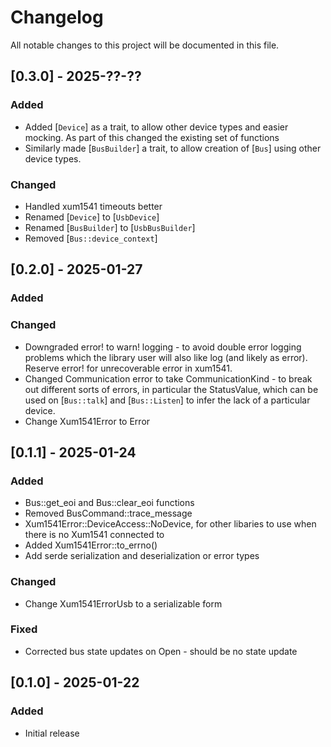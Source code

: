 # Changelog
All notable changes to this project will be documented in this file.

## [0.3.0] - 2025-??-??
### Added
- Added [`Device`] as a trait, to allow other device types and easier mocking.  As part of this changed the existing set of functions
- Similarly made [`BusBuilder`] a trait, to allow creation of [`Bus`] using other device types.

### Changed
- Handled xum1541 timeouts better
- Renamed [`Device`] to [`UsbDevice`]
- Renamed [`BusBuilder`] to [`UsbBusBuilder`]
- Removed [`Bus::device_context`]

## [0.2.0] - 2025-01-27
### Added

### Changed
- Downgraded error! to warn! logging - to avoid double error logging problems which the library user will also like log (and likely as error).  Reserve error! for unrecoverable error in xum1541.
- Changed Communication error to take CommunicationKind - to break out different sorts of errors, in particular the StatusValue, which can be used
on [`Bus::talk`] and [`Bus::Listen`] to infer the lack of a particular device.
- Change Xum1541Error to Error

## [0.1.1] - 2025-01-24
### Added
- Bus::get_eoi and Bus::clear_eoi functions
- Removed BusCommand::trace_message
- Xum1541Error::DeviceAccess::NoDevice, for other libaries to use when there is no Xum1541 connected to
- Added Xum1541Error::to_errno()
- Add serde serialization and deserialization or error types

### Changed

- Change Xum1541ErrorUsb to a serializable form

### Fixed
- Corrected bus state updates on Open - should be no state update

## [0.1.0] - 2025-01-22
### Added
- Initial release
